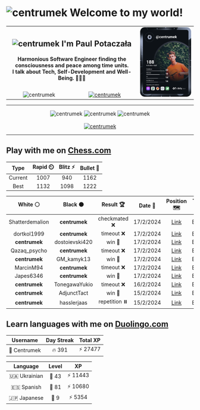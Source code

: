 <h1>
  <img
    src="https://emojis.slackmojis.com/emojis/images/1531849430/4246/blob-sunglasses.gif"
    width="30"
    alt="centrumek"
  />
  Welcome to my world!
</h1>

<table>
  <tbody>
    <tr>
      <td align="center" width="70%" colspan="2">
        <h2>
          <img
            src="https://raw.githubusercontent.com/MartinHeinz/MartinHeinz/master/wave.gif"
            width="30px"
            alt="centrumek"
          />
          I'm Paul Potaczała
        </h2>
        <h4>
          Harmonious Software Engineer finding the consciousness and peace among time units.
          <br/>
          I talk about Tech, Self-Development and Well-Being. 🌿🧘🚀
        </h4>
      </td>
      <td width="30%" rowspan="2">
        <a href="https://app.daily.dev/centrumek">
          <img
            src="./devcard.svg"
            alt="centrumek"
          />
        </a>
      </td>
    </tr>
    <tr align="center">
      <td>
        <img
          src="https://komarev.com/ghpvc/?username=centrumek&label=visitors&color=0e75b6&style=flat"
          alt="centrumek"
        >
      </td>
      <td>
        <a href="https://stackoverflow.com/users/14496012/centrumek">
          <img
            src="https://stackoverflow.com/users/flair/14496012.png?theme=dark"
            alt="centrumek"
          >
        </a>
      </td>
    </tr>
  </tbody>
</table>

---
<div align="center">
  <img 
    src="https://github-readme-stats.vercel.app/api?username=centrumek&show_icons=true&count_private=true&theme=dark&hide_border=true&hide=issues,contribs&bg_color=00000000"
    alt="centrumek"
  />
  <img
    src="https://github-readme-stats.vercel.app/api/top-langs/?username=centrumek&layout=compact&hide_border=true&theme=dark&bg_color=00000000&langs_count=6&exclude_repo=air-statistic-app"
    alt="centrumek"
  />
  <img 
    src="https://github-readme-streak-stats.herokuapp.com?user=centrumek&theme=dark&hide_border=true&background=FFFFFF00"
    alt="centrumek"
  />
  <br/>
  <br/>
  <a href="https://www.buymeacoffee.com/centrumek">
    <img
      src="https://cdn.buymeacoffee.com/buttons/v2/default-orange.png"
      height="50"
      width="210"
      alt="centrumek"
    />
  </a>
</div>

---

## Play with me on [Chess.com](https://www.chess.com/member/centrumek)

<div align="center">
<!--START_SECTION:chessStats-->
<!-- Automatically generated with https://github.com/Balastrong/chess-stats-action -->

| Type | Rapid ⏲️ | Blitz ⚡ | Bullet 🔫 |
|:---:|:---:|:---:|:---:|
| Current | 1007 | 940 | 1162 |
| Best | 1132 | 1098 | 1222 |

| White ⚪ | Black ⚫ | Result 🏆 | Date 📅 | Position 🗺️ | Type 🕕 |
|:---:|:---:|:---:|:---:|:---:|:---:|
| Shatterdemalion | **centrumek** | checkmated ❌ | 17/2/2024 | <a href="http://www.ee.unb.ca/cgi-bin/tervo/fen.pl?select=1q5r/5Q1p/5R1k/pN1p2p1/Pn1P4/1P4P1/3n2BP/6K1 b - -">Link</a> | Bullet |
| dortkol1999 | **centrumek** | timeout ❌ | 17/2/2024 | <a href="http://www.ee.unb.ca/cgi-bin/tervo/fen.pl?select=8/p1K3pp/5r2/2P5/2P3k1/6r1/8/3Q3b b - -">Link</a> | Bullet |
| **centrumek** | dostoievski420 | win 🥇 | 17/2/2024 | <a href="http://www.ee.unb.ca/cgi-bin/tervo/fen.pl?select=5b2/5Rkp/p2r2p1/Kb6/3P1P2/7P/5P2/8 b - -">Link</a> | Bullet |
| Qazaq_psycho | **centrumek** | timeout ❌ | 17/2/2024 | <a href="http://www.ee.unb.ca/cgi-bin/tervo/fen.pl?select=3r4/5kp1/7p/4p3/7P/6P1/PP3PK1/1b6 b - -">Link</a> | Bullet |
| **centrumek** | GM_kamyk13 | win 🥇 | 17/2/2024 | <a href="http://www.ee.unb.ca/cgi-bin/tervo/fen.pl?select=8/n3ppkp/p3N1p1/1p6/1P6/r3P1PP/3RBP1K/1N6 b - -">Link</a> | Bullet |
| MarcinM94 | **centrumek** | timeout ❌ | 17/2/2024 | <a href="http://www.ee.unb.ca/cgi-bin/tervo/fen.pl?select=1k3r2/pBpR1R2/P7/2P4p/1P4nP/2B3P1/6P1/6K1 b - -">Link</a> | Bullet |
| Japes6346 | **centrumek** | win 🥇 | 17/2/2024 | <a href="http://www.ee.unb.ca/cgi-bin/tervo/fen.pl?select=8/1p3k2/p7/5P2/4K2p/1P5P/P1P5/8 w - -">Link</a> | Bullet |
| **centrumek** | TonegawaYukio | timeout ❌ | 16/2/2024 | <a href="http://www.ee.unb.ca/cgi-bin/tervo/fen.pl?select=8/7r/1k2pPpp/1P2P1P1/1K6/8/7P/8 w - -">Link</a> | Bullet |
| **centrumek** | AdjunctTact | win 🥇 | 15/2/2024 | <a href="http://www.ee.unb.ca/cgi-bin/tervo/fen.pl?select=r3k2r/p1p2pp1/2q1p1p1/Bp1pP3/5P2/1P2P1Q1/P1P4P/1NKR3R b kq -">Link</a> | Bullet |
| **centrumek** | hasslerjaas | repetition ⏸️ | 15/2/2024 | <a href="http://www.ee.unb.ca/cgi-bin/tervo/fen.pl?select=6k1/p4p1p/1pp1p1p1/4P3/P1P3P1/2P1P2n/1B1r1r1P/2R1K3 b - -">Link</a> | Bullet |

<!--END_SECTION:chessStats-->
</div>

## Learn languages with me on [Duolingo.com](https://www.duolingo.com/profile/Centrumek)

<div align="center">
<!--START_SECTION:duolingoStats-->
<!-- Automatically generated with https://github.com/centrumek/duolingo-readme-stats-->

| Username | Day Streak | Total XP |
|:---:|:---:|:---:|
| 👤 Centrumek | 🔥 391 | ⚡ 27477 |

| Language | Level | XP |
|:---:|:---:|:---:|
| 🇺🇦 Ukrainian | 👑 43 | ⚡ 11443 |
| 🇪🇸 Spanish | 👑 81 | ⚡ 10680 |
| 🇯🇵 Japanese | 👑 9 | ⚡ 5354 |

<!--END_SECTION:duolingoStats-->
</div>
<!--
**centrumek/centrumek** is a ✨ _special_ ✨ repository because its `README.md` (this file) appears on your GitHub profile.

Here are some ideas to get you started:

- 🔭 I’m currently working on ...
- 🌱 I’m currently learning ...
- 👯 I’m looking to collaborate on ...
- 🤔 I’m looking for help with ...
- 💬 Ask me about ...
- 📫 How to reach me: ...
- 😄 Pronouns: ...
- ⚡ Fun fact: ...
-->
